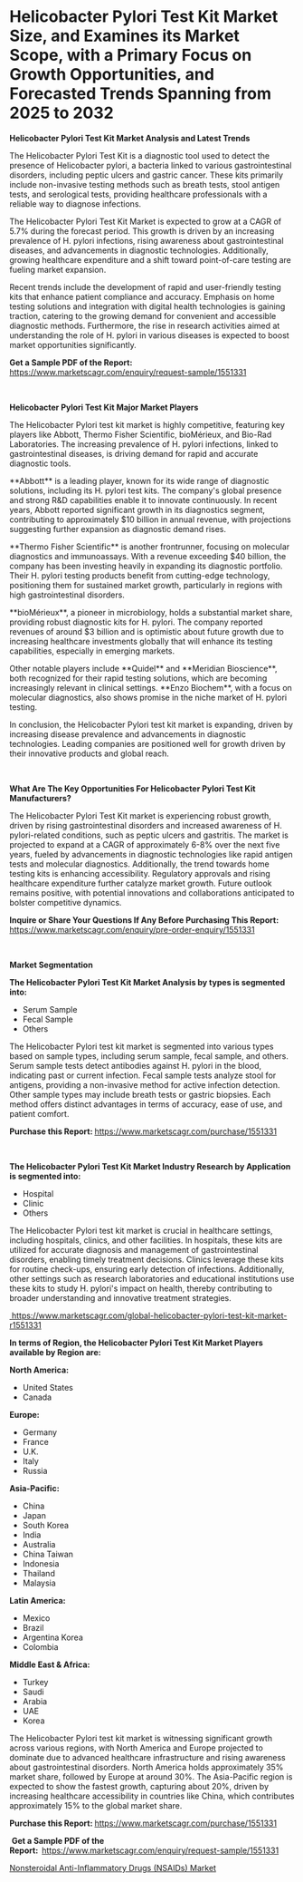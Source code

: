 <p><h1>Helicobacter Pylori Test Kit Market Size, and Examines its Market Scope, with a Primary Focus on Growth Opportunities, and Forecasted Trends Spanning from 2025 to 2032</h1></p><p><strong>Helicobacter Pylori Test Kit Market Analysis and Latest Trends</strong></p>
<p><p>The Helicobacter Pylori Test Kit is a diagnostic tool used to detect the presence of Helicobacter pylori, a bacteria linked to various gastrointestinal disorders, including peptic ulcers and gastric cancer. These kits primarily include non-invasive testing methods such as breath tests, stool antigen tests, and serological tests, providing healthcare professionals with a reliable way to diagnose infections.</p><p>The Helicobacter Pylori Test Kit Market is expected to grow at a CAGR of 5.7% during the forecast period. This growth is driven by an increasing prevalence of H. pylori infections, rising awareness about gastrointestinal diseases, and advancements in diagnostic technologies. Additionally, growing healthcare expenditure and a shift toward point-of-care testing are fueling market expansion. </p><p>Recent trends include the development of rapid and user-friendly testing kits that enhance patient compliance and accuracy. Emphasis on home testing solutions and integration with digital health technologies is gaining traction, catering to the growing demand for convenient and accessible diagnostic methods. Furthermore, the rise in research activities aimed at understanding the role of H. pylori in various diseases is expected to boost market opportunities significantly.</p></p>
<p><strong>Get a Sample PDF of the Report:&nbsp;</strong> <a href="https://www.marketscagr.com/enquiry/request-sample/1551331?utm_campaign=2796&utm_medium=2&utm_source=Github&utm_content=ia&utm_term=03032025&utm_id=helicobacter-pylori-test-kit">https://www.marketscagr.com/enquiry/request-sample/1551331</a></p>
<p>&nbsp;</p>
<p><strong>Helicobacter Pylori Test Kit Major Market Players</strong></p>
<p><p>The Helicobacter Pylori test kit market is highly competitive, featuring key players like Abbott, Thermo Fisher Scientific, bioMérieux, and Bio-Rad Laboratories. The increasing prevalence of H. pylori infections, linked to gastrointestinal diseases, is driving demand for rapid and accurate diagnostic tools.</p><p>**Abbott** is a leading player, known for its wide range of diagnostic solutions, including its H. pylori test kits. The company's global presence and strong R&D capabilities enable it to innovate continuously. In recent years, Abbott reported significant growth in its diagnostics segment, contributing to approximately $10 billion in annual revenue, with projections suggesting further expansion as diagnostic demand rises.</p><p>**Thermo Fisher Scientific** is another frontrunner, focusing on molecular diagnostics and immunoassays. With a revenue exceeding $40 billion, the company has been investing heavily in expanding its diagnostic portfolio. Their H. pylori testing products benefit from cutting-edge technology, positioning them for sustained market growth, particularly in regions with high gastrointestinal disorders.</p><p>**bioMérieux**, a pioneer in microbiology, holds a substantial market share, providing robust diagnostic kits for H. pylori. The company reported revenues of around $3 billion and is optimistic about future growth due to increasing healthcare investments globally that will enhance its testing capabilities, especially in emerging markets.</p><p>Other notable players include **Quidel** and **Meridian Bioscience**, both recognized for their rapid testing solutions, which are becoming increasingly relevant in clinical settings. **Enzo Biochem**, with a focus on molecular diagnostics, also shows promise in the niche market of H. pylori testing.</p><p>In conclusion, the Helicobacter Pylori test kit market is expanding, driven by increasing disease prevalence and advancements in diagnostic technologies. Leading companies are positioned well for growth driven by their innovative products and global reach.</p></p>
<p>&nbsp;</p>
<p><strong>What Are The Key Opportunities For Helicobacter Pylori Test Kit Manufacturers?</strong></p>
<p><p>The Helicobacter Pylori Test Kit market is experiencing robust growth, driven by rising gastrointestinal disorders and increased awareness of H. pylori-related conditions, such as peptic ulcers and gastritis. The market is projected to expand at a CAGR of approximately 6-8% over the next five years, fueled by advancements in diagnostic technologies like rapid antigen tests and molecular diagnostics. Additionally, the trend towards home testing kits is enhancing accessibility. Regulatory approvals and rising healthcare expenditure further catalyze market growth. Future outlook remains positive, with potential innovations and collaborations anticipated to bolster competitive dynamics.</p></p>
<p><strong>Inquire or Share Your Questions If Any Before Purchasing This Report:</strong> <a href="https://www.marketscagr.com/enquiry/pre-order-enquiry/1551331?utm_campaign=2796&utm_medium=2&utm_source=Github&utm_content=ia&utm_term=03032025&utm_id=helicobacter-pylori-test-kit">https://www.marketscagr.com/enquiry/pre-order-enquiry/1551331</a></p>
<p>&nbsp;</p>
<p><strong>Market Segmentation</strong></p>
<p><strong>The Helicobacter Pylori Test Kit Market Analysis by types is segmented into:</strong></p>
<p><ul><li>Serum Sample</li><li>Fecal Sample</li><li>Others</li></ul></p>
<p><p>The Helicobacter Pylori test kit market is segmented into various types based on sample types, including serum sample, fecal sample, and others. Serum sample tests detect antibodies against H. pylori in the blood, indicating past or current infection. Fecal sample tests analyze stool for antigens, providing a non-invasive method for active infection detection. Other sample types may include breath tests or gastric biopsies. Each method offers distinct advantages in terms of accuracy, ease of use, and patient comfort.</p></p>
<p><strong>Purchase this Report:&nbsp;</strong><a href="https://www.marketscagr.com/purchase/1551331?utm_campaign=2796&utm_medium=2&utm_source=Github&utm_content=ia&utm_term=03032025&utm_id=helicobacter-pylori-test-kit">https://www.marketscagr.com/purchase/1551331</a></p>
<p>&nbsp;</p>
<p><strong>The Helicobacter Pylori Test Kit Market Industry Research by Application is segmented into:</strong></p>
<p><ul><li>Hospital</li><li>Clinic</li><li>Others</li></ul></p>
<p><p>The Helicobacter Pylori test kit market is crucial in healthcare settings, including hospitals, clinics, and other facilities. In hospitals, these kits are utilized for accurate diagnosis and management of gastrointestinal disorders, enabling timely treatment decisions. Clinics leverage these kits for routine check-ups, ensuring early detection of infections. Additionally, other settings such as research laboratories and educational institutions use these kits to study H. pylori's impact on health, thereby contributing to broader understanding and innovative treatment strategies.</p></p>
<p><a href="https://www.marketscagr.com/global-helicobacter-pylori-test-kit-market-r1551331?utm_campaign=2796&utm_medium=2&utm_source=Github&utm_content=ia&utm_term=03032025&utm_id=helicobacter-pylori-test-kit">&nbsp;https://www.marketscagr.com/global-helicobacter-pylori-test-kit-market-r1551331</a></p>
<p><strong>In terms of Region, the Helicobacter Pylori Test Kit Market Players available by Region are:</strong></p>
<p>
    <p> <strong> North America: </strong>
        <ul>
            <li>United States</li>
            <li>Canada</li>
        </ul>
        </p> 
    <p> <strong> Europe: </strong>
        <ul>
            <li>Germany</li>
            <li>France</li>
            <li>U.K.</li>
            <li>Italy</li>
            <li>Russia</li>
        </ul>
        </p> 
    <p> <strong> Asia-Pacific: </strong>
        <ul>
            <li>China</li>
            <li>Japan</li>
            <li>South Korea</li>
            <li>India</li>
            <li>Australia</li>
            <li>China Taiwan</li>
            <li>Indonesia</li>
            <li>Thailand</li>
            <li>Malaysia</li>
        </ul>
        </p> 
    <p> <strong> Latin America: </strong>
        <ul>
            <li>Mexico</li>
            <li>Brazil</li>
            <li>Argentina Korea</li>
            <li>Colombia</li>
        </ul>
        </p> 
    <p> <strong> Middle East & Africa: </strong>
        <ul>
            <li>Turkey</li>
            <li>Saudi</li>
            <li>Arabia</li>
            <li>UAE</li>
            <li>Korea</li>
        </ul>
    </p>
    </p>
<p><p>The Helicobacter Pylori test kit market is witnessing significant growth across various regions, with North America and Europe projected to dominate due to advanced healthcare infrastructure and rising awareness about gastrointestinal disorders. North America holds approximately 35% market share, followed by Europe at around 30%. The Asia-Pacific region is expected to show the fastest growth, capturing about 20%, driven by increasing healthcare accessibility in countries like China, which contributes approximately 15% to the global market share.</p></p>
<p><strong>Purchase this Report: </strong><a href="https://www.marketscagr.com/purchase/1551331?utm_campaign=2796&utm_medium=2&utm_source=Github&utm_content=ia&utm_term=03032025&utm_id=helicobacter-pylori-test-kit">https://www.marketscagr.com/purchase/1551331</a></p>
<p>&nbsp;<strong>Get a Sample PDF of the Report:&nbsp;&nbsp;</strong><a href="https://www.marketscagr.com/enquiry/request-sample/1551331?utm_campaign=2796&utm_medium=2&utm_source=Github&utm_content=ia&utm_term=03032025&utm_id=helicobacter-pylori-test-kit">https://www.marketscagr.com/enquiry/request-sample/1551331</a></p>
<p><strong></strong></p>
<p><p><a href="https://github.com/ubavicachida/Market-Research-Report-List-1/blob/main/nonsteroidal-anti-inflammatory-drugs-nsaids-market.md?utm_campaign=2796&utm_medium=2&utm_source=Github&utm_content=ia&utm_term=03032025&utm_id=helicobacter-pylori-test-kit">Nonsteroidal Anti-Inflammatory Drugs (NSAIDs) Market</a></p></p>
